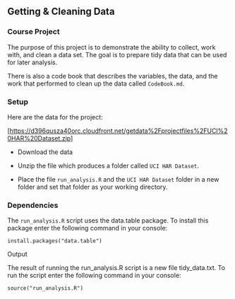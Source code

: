 ## Getting & Cleaning Data


### Course Project


The purpose of this project is to demonstrate the ability to collect, work with, and clean a data set. The goal is to prepare tidy data that can be used for later analysis.


There is also a code book that describes the variables, the data, and the work that performed to clean up the data called `CodeBook.md`.


### Setup


Here are the data for the project: 

[https://d396qusza40orc.cloudfront.net/getdata%2Fprojectfiles%2FUCI%20HAR%20Dataset.zip] 


- Download the data

- Unzip the file which produces a folder called `UCI HAR Dataset`.

- Place the file `run_analysis.R` and the `UCI HAR Dataset` folder in a new folder and set that folder as your working directory.


### Dependencies


The `run_analysis.R` script uses the data.table package. To install this package enter the following command in your console:


```
install.packages("data.table")
```


Output


The result of running the run_analysis.R script is a new file tidy_data.txt. To run the script enter the following command in your console:


```
source("run_analysis.R")
```
